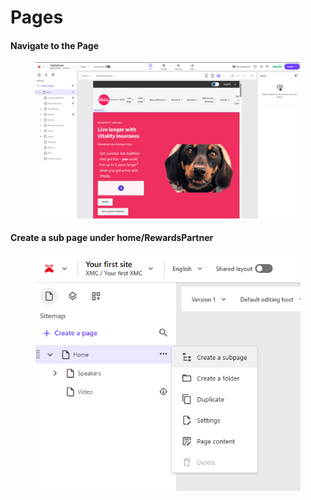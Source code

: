 # Pages

#### Navigate to the Page <a href="#create-a-sub-page-under-home" id="create-a-sub-page-under-home"></a>

<figure><img src="../.gitbook/assets/image (5).png" alt=""><figcaption></figcaption></figure>

#### Create a sub page under home/RewardsPartner <a href="#create-a-sub-page-under-home" id="create-a-sub-page-under-home"></a>

<figure><img src="../.gitbook/assets/image (4).png" alt=""><figcaption></figcaption></figure>
